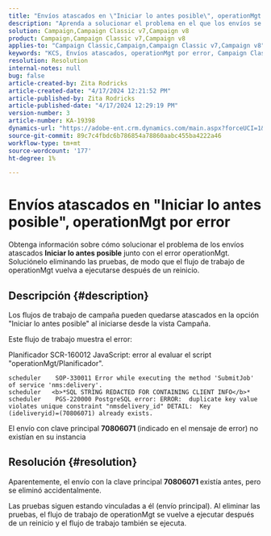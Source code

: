 ```yaml
---
title: "Envíos atascados en \"Iniciar lo antes posible\", operationMgt por error"
description: "Aprenda a solucionar el problema en el que los envíos se quedan atascados junto con el error operationMgt"
solution: Campaign,Campaign Classic v7,Campaign v8
product: Campaign,Campaign Classic v7,Campaign v8
applies-to: "Campaign Classic,Campaign,Campaign Classic v7,Campaign v8"
keywords: "KCS, Envíos atascados, operationMgt por error, Campaign Classic"
resolution: Resolution
internal-notes: null
bug: false
article-created-by: Zita Rodricks
article-created-date: "4/17/2024 12:21:52 PM"
article-published-by: Zita Rodricks
article-published-date: "4/17/2024 12:29:19 PM"
version-number: 3
article-number: KA-19398
dynamics-url: "https://adobe-ent.crm.dynamics.com/main.aspx?forceUCI=1&pagetype=entityrecord&etn=knowledgearticle&id=e479d50c-b5fc-ee11-a1ff-6045bd0065b6"
source-git-commit: 89c7c4fbdc6b786854a78860aabc455ba4222a46
workflow-type: tm+mt
source-wordcount: '177'
ht-degree: 1%

---
```


# Envíos atascados en &quot;Iniciar lo antes posible&quot;, operationMgt por error


Obtenga información sobre cómo solucionar el problema de los envíos atascados <b>Iniciar lo antes posible</b> junto con el error operationMgt. Soluciónelo eliminando las pruebas, de modo que el flujo de trabajo de operationMgt vuelva a ejecutarse después de un reinicio.

## Descripción {#description}


Los flujos de trabajo de campaña pueden quedarse atascados en la opción &quot;Iniciar lo antes posible&quot; al iniciarse desde la vista Campaña.



Este flujo de trabajo muestra el error:

Planificador SCR-160012 JavaScript: error al evaluar el script &quot;operationMgt/Planificador&quot;.


```
scheduler    SOP-330011 Error while executing the method 'SubmitJob' of service 'nms:delivery'.
scheduler   <b>*SQL STRING REDACTED FOR CONTAINING CLIENT INFO</b>*
scheduler    PGS-220000 PostgreSQL error: ERROR:  duplicate key value violates unique constraint "nmsdelivery_id" DETAIL:  Key (ideliveryid)=(70806071) already exists.
```


El envío con clave principal <b>70806071 </b>(indicado en el mensaje de error) no existían en su instancia


## Resolución {#resolution}


Aparentemente, el envío con la clave principal <b>70806071 </b>existía antes, pero se eliminó accidentalmente.

Las pruebas siguen estando vinculadas a él (envío principal). Al eliminar las pruebas, el flujo de trabajo de operationMgt se vuelve a ejecutar después de un reinicio y el flujo de trabajo también se ejecuta.
